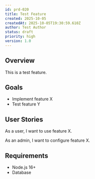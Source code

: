 ```yaml
---
id: prd-020
title: Test Feature
created: 2025-10-05
createdAt: 2025-10-05T19:30:59.610Z
author: Test Author
status: draft
priority: high
version: 1.0
---
```


## Overview

This is a test feature.

## Goals

- Implement feature X
- Test feature Y

## User Stories

As a user, I want to use feature X.

As an admin, I want to configure feature X.

## Requirements

- Node.js 16+
- Database